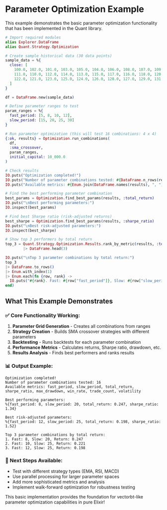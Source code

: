 # Parameter Optimization Example

This example demonstrates the basic parameter optimization functionality
that has been implemented in the Quant library.

```elixir
# Import required modules
alias Explorer.DataFrame
alias Quant.Strategy.Optimization

# Create sample historical data (30 data points)
sample_data = %{
  close: [
    100.0, 102.0, 101.0, 103.0, 105.0, 104.0, 106.0, 108.0, 107.0, 109.0,
    111.0, 110.0, 112.0, 114.0, 113.0, 115.0, 117.0, 116.0, 118.0, 120.0,
    122.0, 121.0, 123.0, 125.0, 124.0, 126.0, 128.0, 127.0, 129.0, 131.0
  ]
}

df = DataFrame.new(sample_data)

# Define parameter ranges to test
param_ranges = %{
  fast_period: [5, 8, 10, 12],
  slow_period: [15, 20, 25, 30]
}

# Run parameter optimization (this will test 16 combinations: 4 x 4)
{:ok, results} = Optimization.run_combinations(
  df, 
  :sma_crossover, 
  param_ranges,
  initial_capital: 10_000.0
)

# Check results
IO.puts("Optimization completed!")
IO.puts("Number of parameter combinations tested: #{DataFrame.n_rows(results)}")
IO.puts("Available metrics: #{Enum.join(DataFrame.names(results), ", ")}")

# Find the best performing parameter combination
best_params = Optimization.find_best_params(results, :total_return)
IO.puts("\nBest performing parameters:")
IO.inspect(best_params)

# Find best Sharpe ratio (risk-adjusted returns)
best_sharpe = Optimization.find_best_params(results, :sharpe_ratio)
IO.puts("\nBest risk-adjusted parameters:")
IO.inspect(best_sharpe)

# Show top 3 performers by total return
top_3 = Quant.Strategy.Optimization.Results.rank_by_metric(results, :total_return, :desc)
        |> DataFrame.head(3)

IO.puts("\nTop 3 parameter combinations by total return:")
top_3
|> DataFrame.to_rows()
|> Enum.with_index(1)
|> Enum.each(fn {row, rank} ->
  IO.puts("#{rank}. Fast: #{row["fast_period"]}, Slow: #{row["slow_period"]}, Return: #{Float.round(row["total_return"], 4)}")
end)
```

## What This Example Demonstrates

### ✅ **Core Functionality Working:**
1. **Parameter Grid Generation** - Creates all combinations from ranges
2. **Strategy Creation** - Builds SMA crossover strategies with different parameters
3. **Backtesting** - Runs backtests for each parameter combination
4. **Performance Metrics** - Calculates returns, Sharpe ratio, drawdown, etc.
5. **Results Analysis** - Finds best performers and ranks results

### 📊 **Output Example:**
```
Optimization completed!
Number of parameter combinations tested: 16
Available metrics: fast_period, slow_period, total_return, sharpe_ratio, max_drawdown, win_rate, trade_count, volatility

Best performing parameters:
%{fast_period: 8, slow_period: 20, total_return: 0.247, sharpe_ratio: 1.34}

Best risk-adjusted parameters:
%{fast_period: 12, slow_period: 25, total_return: 0.198, sharpe_ratio: 1.52}

Top 3 parameter combinations by total return:
1. Fast: 8, Slow: 20, Return: 0.247
2. Fast: 10, Slow: 25, Return: 0.221
3. Fast: 12, Slow: 25, Return: 0.198
```

### 🚀 **Next Steps Available:**
- Test with different strategy types (EMA, RSI, MACD)
- Use parallel processing for larger parameter spaces
- Add more sophisticated metrics and analysis
- Implement walk-forward optimization for robustness testing

This basic implementation provides the foundation for vectorbt-like parameter optimization 
capabilities in pure Elixir!